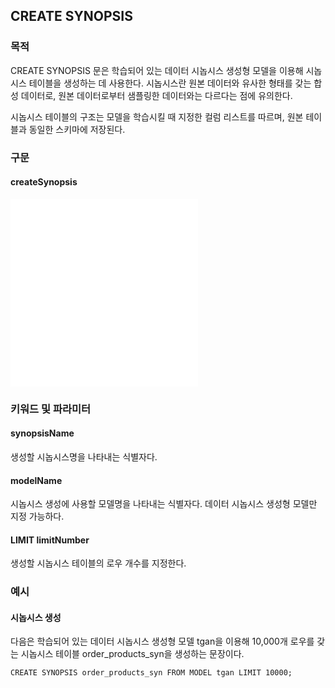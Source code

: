 ## CREATE SYNOPSIS

### 목적

CREATE SYNOPSIS 문은 학습되어 있는 데이터 시놉시스 생성형 모델을 이용해 시놉시스 테이블을 생성하는 데 사용한다. 시놉시스란 원본 데이터와 유사한 형태를 갖는 합성 데이터로, 원본 데이터로부터 샘플링한 데이터와는 다르다는 점에 유의한다.

시놉시스 테이블의 구조는 모델을 학습시킬 때 지정한 컬럼 리스트를 따르며, 원본 테이블과 동일한 스키마에 저장된다.


### 구문

#### createSynopsis
<embed type="image/svg+xml" src="./diagram/createSynopsis1.rrd.svg"/>
<embed type="image/svg+xml" src="./diagram/createSynopsis2.rrd.svg"/>


### 키워드 및 파라미터

#### synopsisName

생성할 시놉시스명을 나타내는 식별자다.

#### modelName

시놉시스 생성에 사용할 모델명을 나타내는 식별자다. 데이터 시놉시스 생성형 모델만 지정 가능하다.

#### LIMIT limitNumber

생성할 시놉시스 테이블의 로우 개수를 지정한다.


### 예시

#### 시놉시스 생성

다음은 학습되어 있는 데이터 시놉시스 생성형 모델 tgan을 이용해 10,000개 로우를 갖는 시놉시스 테이블 order\_products\_syn을 생성하는 문장이다.
```console
CREATE SYNOPSIS order_products_syn FROM MODEL tgan LIMIT 10000;
```
